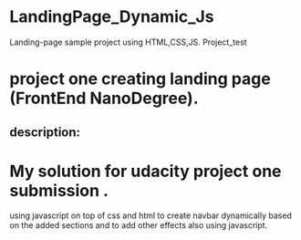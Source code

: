 # LandingPage_Dynamic_Js
Landing-page sample project using HTML,CSS,JS. Project_test

# project one creating landing page (FrontEnd NanoDegree).

## description:

# My solution for udacity project one submission .

using javascript on top of css and html to create navbar dynamically based on the added sections and to add other effects also using javascript.

